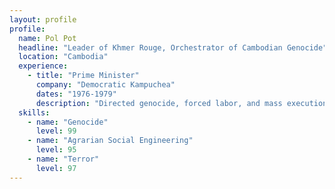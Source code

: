 ```yaml
---
layout: profile
profile:
  name: Pol Pot
  headline: "Leader of Khmer Rouge, Orchestrator of Cambodian Genocide"
  location: "Cambodia"
  experience:
    - title: "Prime Minister"
      company: "Democratic Kampuchea"
      dates: "1976-1979"
      description: "Directed genocide, forced labor, and mass executions."
  skills:
    - name: "Genocide"
      level: 99
    - name: "Agrarian Social Engineering"
      level: 95
    - name: "Terror"
      level: 97
---
```

